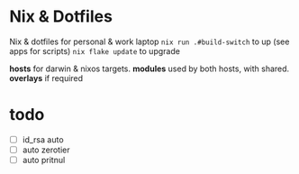 # Nix & Dotfiles

Nix & dotfiles for personal & work laptop
`nix run .#build-switch` to up (see apps for scripts)
`nix flake update` to upgrade

**hosts** for darwin & nixos targets.
**modules** used by both hosts, with shared.
**overlays** if required


# todo
- [ ] id_rsa auto
- [ ] auto zerotier
- [ ] auto pritnul
